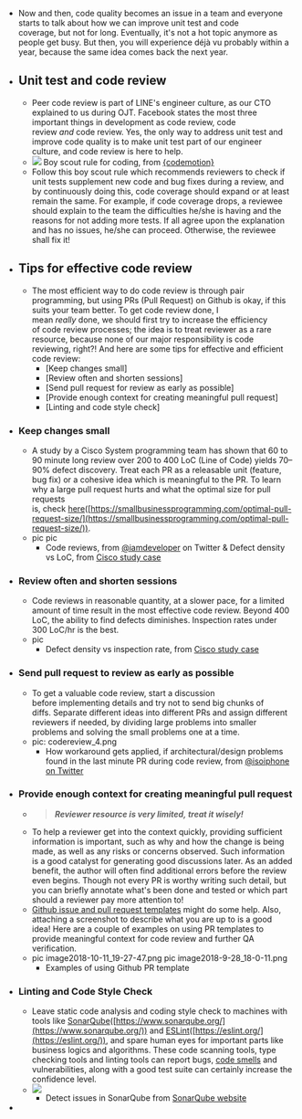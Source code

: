 - Now and then, code quality becomes an issue in a team and everyone starts to talk about how we can improve unit test and code coverage, but not for long. Eventually, it's not a hot topic anymore as people get busy. But then, you will experience déjà vu probably within a year, because the same idea comes back the next year.
- ## Unit test and code review
	- Peer code review is part of LINE's engineer culture, as our CTO explained to us during OJT. Facebook states the most three important things in development as code review, code review *and* code review. Yes, the only way to address unit test and improve code quality is to make unit test part of our engineer culture, and code review is here to help.
	- ![](https://cdn-images-1.medium.com/max/1600/1*ku5a8sk61smgtNYbfU7SLw.jpeg)
	  Boy scout rule for coding, from [{codemotion}](https://codemotionworld.com/)
	- Follow this boy scout rule which recommends reviewers to check if unit tests supplement new code and bug fixes during a review, and by continuously doing this, code coverage should expand or at least remain the same. For example, if code coverage drops, a reviewee should explain to the team the difficulties he/she is having and the reasons for not adding more tests. If all agree upon the explanation and has no issues, he/she can proceed. Otherwise, the reviewee shall fix it!
- ## Tips for effective code review
	- The most efficient way to do code review is through pair programming, but using PRs (Pull Request) on Github is okay, if this suits your team better. To get code review done, I mean *really* done, we should first try to increase the efficiency of code review processes; the idea is to treat reviewer as a rare resource, because none of our major responsibility is code reviewing, right?!
	  And here are some tips for effective and efficient code review:
	  * [Keep changes small]
	  * [Review often and shorten sessions]
	  * [Send pull request for review as early as possible]
	  * [Provide enough context for creating meaningful pull request]
	  * [Linting and code style check]
- ### Keep changes small
	- A study by a Cisco System programming team has shown that 60 to 90 minute long review over 200 to 400 LoC (Line of Code) yields 70–90% defect discovery. Treat each PR as a releasable unit (feature, bug fix) or a cohesive idea which is meaningful to the PR. To learn why a large pull request hurts and what the optimal size for pull requests is, check [here](https://smallbusinessprogramming.com/optimal-pull-request-size/)([https://smallbusinessprogramming.com/optimal-pull-request-size/](https://smallbusinessprogramming.com/optimal-pull-request-size/)).
	- pic
	  pic
		- Code reviews, from [@iamdeveloper](https://twitter.com/iamdevloper) on Twitter & Defect density vs LoC, from [Cisco study case](https://smartbear.com/learn/code-review/best-practices-for-peer-code-review/)
- ### Review often and shorten sessions
	- Code reviews in reasonable quantity, at a slower pace, for a limited amount of time result in the most effective code review. Beyond 400 LoC, the ability to find defects diminishes. Inspection rates under 300 LoC/hr is the best.
	- pic
		- Defect density vs inspection rate, from [Cisco study case](https://smartbear.com/learn/code-review/best-practices-for-peer-code-review/)
- ### Send pull request to review as early as possible
	- To get a valuable code review, start a discussion before implementing details and try not to send big chunks of diffs. Separate different ideas into different PRs and assign different reviewers if needed, by dividing large problems into smaller problems and solving the small problems one at a time.
	- pic: codereview_4.png
		- How workaround gets applied, if architectural/design problems found in the last minute PR during code review, from [@isoiphone on Twitter](https://twitter.com/isoiphone/status/824771226585296896)
- ### Provide enough context for creating meaningful pull request
	- >***Reviewer resource is very limited, treat it wisely!***
	- To help a reviewer get into the context quickly, providing sufficient information is important, such as why and how the change is being made, as well as any risks or concerns observed. Such information is a good catalyst for generating good discussions later. As an added benefit, the author will often find additional errors before the review even begins. Though not every PR is worthy writing such detail, but you can briefly annotate what's been done and tested or which part should a reviewer pay more attention to!
	- [Github issue and pull request templates](https://blog.github.com/2016-02-17-issue-and-pull-request-templates/) might do some help. Also, attaching a screenshot to describe what you are up to is a good idea! Here are a couple of examples on using PR templates to provide meaningful context for code review and further QA verification.
	- pic image2018-10-11_19-27-47.png
	  pic image2018-9-28_18-0-11.png
		- Examples of using Github PR template
- ### Linting and Code Style Check
	- Leave static code analysis and coding style check to machines with tools like [SonarQube](https://www.sonarqube.org/)([https://www.sonarqube.org/](https://www.sonarqube.org/)) and [ESLint](https://eslint.org/)([https://eslint.org/](https://eslint.org/)), and spare human eyes for important parts like business logics and algorithms. These code scanning tools, type checking tools and linting tools can report bugs, [code smells](https://en.wikipedia.org/wiki/Code_smell) and vulnerabilities, along with a good test suite can certainly increase the confidence level.
	- ![](https://engineering.linecorp.com/wp-content/uploads/2018/10/24/1540351983588.png)
		- Detect issues in SonarQube from [SonarQube website](https://www.sonarqube.org/)
-